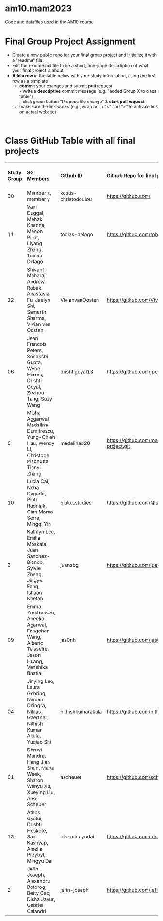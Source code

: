 # am10.mam2023

Code and datafiles used in the AM10 course

# Final Group Project Assignment

- Create a new public repo for your final group project and initialize it with a "readme" file. 
- Edit the readme.md file to be a short, one-page descrtiption of what your final project is about
- **Add a row** in the table below with your study information, using the first row as a template
    - **commit** your changes and submit **pull** request   
            - write a **descriptive** commit message (e.g. "added Group X to class table")  
            - click green button "Propose file change" & **start pull request**
    - make sure the link works (e.g., wrap url in "<" and ">" to activate link on actual website)  
<br>

# Class GitHub Table with all final projects

| Study Group   | SG Members           |Github ID                      |Github Repo for final project        | URL address for final project       |Date Added     |  
|:--------------|:---------------------|:------------------------------------------------------|:-----------------------|:-------------------------------------|:-----------------------| 
| 00     |Member x, member y |kostis-christodoulou |<https://github.com/>|<N/A>     | 2022-11-01 |
| 11     |Vani Duggal, Mehak Khanna, Manon Pillot, Liyang Zhang, Tobias Delago |tobias-delago |<https://github.com/tobias-delago/am10_group11_project> |Coming soon...  | 2022-11-05 |
| 12     | Shivant Maharaj, Andrew Robak, Anastasia Fu, Jaelyn Shi, Samarth Sharma, Vivian van Oosten | VivianvanOosten |<https://github.com/VivianvanOosten/am10_group12_project> |Coming soon...  | 2022-11-07 |
| 06 | Jean Francois Peters, Sonakshi Gupta, Wybe Harms, Drishti Goyal, Zezhou Tang, Suzy Wang | drishtigoyal13 | <https://github.com/jpeters2023/group6_datavisproject> | Coming Sooner! | 2022-11-07|
| 8    | Misha Aggarwal, Madalina Dumitrescu, Yung-Chieh Hsu, Wendy Li, Christoph Plachutta, Tianyi Zhang | madalinad28 |<https://github.com/madalinad28/am10-group8-football-project.git> |Coming soon...  | 2022-11-07 |
| 10     |Lucia Cai, Neha Dagade, Piotr Rudniak, Gian Marco Serra, Mingqi Yin |qiuke_studies |<https://github.com/Qiuke-Studies/am10_group_project>| <N/A>     | 2022-11-05 |
| 3     |Kathlyn Lee, Emilia Moskala, Juan Sanchez-Blanco, Sylvie Zheng, Jingye Fang, Ishaan Khetan |juansbg |https://github.com/juansbg/mam_g3_data_viz| <N/A>     | 2022-11-07 |
| 09     |Emma Zurstrassen, Aneeka Agarwal, Fangchen Wang, Alberic Teisseire, Jason Huang, Vanshika Bhatia |jas0nh |https://github.com/jas0nh/am10_group9_project| <N/A>     | 2022-11-07 |
| 04    | Jinying Luo, Laura Gehring, Naman Dhingra, Niklas Gaertner, Nithish Kumar Akula, Yuqiao Shi | nithishkumarakula | <https://github.com/nithishkumarakula/am10_final_project_4> | Great things take time.. | 2022-11-07
| 01    | Dhruvi Mundra, Heng Jian Shun, Marta Wnek, Sharon Wenyu Xu, Xueying Liu, Alex Scheuer | ascheuer | <https://github.com/scheuer98/group1_vns/> | Rome wasn't built in a day | 2022-11-08 |
| 13    | Athos Gyalui, Drishti Hoskote, San Kashyap, Amelia Przybyl, Mingyu Dai | iris-mingyudai | <https://github.com/iris-mingyudai/am10_group_13> | Coming soon... | 2022-11-08 |
| 2    | Jefin Joseph, Alexandru Botorog, Betty Cao, Disha Javur, Gabriel Calandri | jefin-joseph | <https://github.com/jefin-joseph/am10_group2_project> | Coming soon... | 2022-11-08 |
